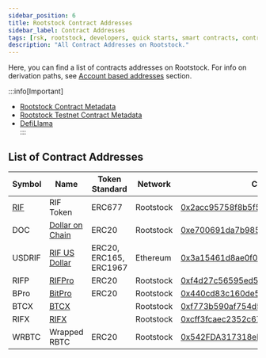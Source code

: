 ```yaml
---
sidebar_position: 6
title: Rootstock Contract Addresses
sidebar_label: Contract Addresses
tags: [rsk, rootstock, developers, quick starts, smart contracts, contract addresses]
description: "All Contract Addresses on Rootstock."
---
```


Here, you can find a list of contracts addresses on Rootstock. 
For info on derivation paths, see [Account based addresses](/concepts/account-based-addresses/) section.

:::info[Important]
- [Rootstock Contract Metadata](https://github.com/rsksmart/rsk-contract-metadata)
- [Rootstock Testnet Contract Metadata](https://github.com/rsksmart/rsk-testnet-contract-metadata) 
- [DefiLlama](https://defillama.com/bridge/rootstock-bridge)						
:::

## List of Contract Addresses

| Symbol |  Name | Token Standard  | Network | Contract Address | 
|---|---|---|---| ---|
|  [RIF](/concepts/rif-suite/token) |  RIF Token |  ERC677 | Rootstock | [0x2acc95758f8b5f583470ba265eb685a8f45fc9d5](https://explorer.rootstock.io/address/0x2acc95758f8b5f583470ba265eb685a8f45fc9d5) |
|  DOC |  [Dollar on Chain](https://moneyonchain.com/doc-bitcoin-stablecoin/) |  ERC20 | Rootstock | [0xe700691da7b9851f2f35f8b8182c69c53ccad9db](https://explorer.rootstock.io/address/0xe700691da7b9851f2f35f8b8182c69c53ccad9db) |
|  USDRIF |  [RIF US Dollar](https://rifonchain.com/) | ERC20, ERC165, ERC1967 | Ethereum | [0x3a15461d8ae0f0fb5fa2629e9da7d66a794a6e37](https://explorer.rootstock.io/address/0x3a15461d8ae0f0fb5fa2629e9da7d66a794a6e37) |
|  RIFP |  [RIFPro](https://rif.moneyonchain.com/metrics) |  ERC20 | Rootstock | [0xf4d27c56595ed59b66cc7f03cff5193e4bd74a61](https://explorer.rootstock.io/address/0xf4d27c56595ed59b66cc7f03cff5193e4bd74a61) |
|  BPro |  [BitPro](https://moneyonchain.com/bpro-income-for-bitcoin-holders/) |  ERC20 | Rootstock | [0x440cd83c160de5c96ddb20246815ea44c7abbca8](https://explorer.rootstock.io/address/0x440cd83c160de5c96ddb20246815ea44c7abbca8) |
|  BTCX |  [BTCX](https://moneyonchain.com/btcx-leveraged-bitcoin/) |  | Rootstock | [0xf773b590af754d597770937fa8ea7abdf2668370](https://explorer.rootstock.io/address/0xf773b590af754d597770937fa8ea7abdf2668370) |
|  RIFX |  [RIFX](https://rif.moneyonchain.com/metrics) |  | Rootstock | [0xcff3fcaec2352c672c38d77cb1a064b7d50ce7e1](https://explorer.rootstock.io/address/0xcff3fcaec2352c672c38d77cb1a064b7d50ce7e1) |
|  WRBTC |  Wrapped RBTC | ERC20  | Rootstock | [0x542FDA317318eBf1d3DeAF76E0B632741a7e677d](https://rootstock.blockscout.com/token/0x542FDA317318eBf1d3DeAF76E0B632741a7e677d) |